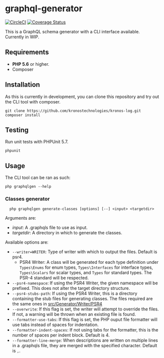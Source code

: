 # graphql-generator

[![CircleCI](https://circleci.com/gh/kronostechnologies/graphql-generator.svg?style=svg)](https://circleci.com/gh/kronostechnologies/graphql-generator)
[![Coverage Status](https://coveralls.io/repos/github/kronostechnologies/graphql-generator/badge.svg?branch=master)](https://coveralls.io/github/kronostechnologies/graphql-generator?branch=master)

This is a GraphQL schema generator with a CLI interface available. Currently in WIP.

## Requirements

- **PHP 5.6** or higher.
- Composer

## Installation

As this is currently in development, you can clone this repository and try out the CLI tool with composer.

```
git clone https://github.com/kronostechnologies/kronos-log.git
composer install
```

## Testing

Run unit tests with PHPUnit 5.7.

```
phpunit
```

## Usage

The CLI tool can be ran as such:

```
php graphqlgen --help
```



### Classes generator

```
  php graphqlgen generate-classes [options] [--] <input> <targetdir>
```

Arguments are:
* _input_: A .graphqls file to use as input.
* _targetdir_: A directory in which to generate the classes.

Available options are:
* `--writer=WRITER`: Type of writer with which to output the files. Default is psr4.
    * PSR4 Writer: A class will be generated for each type definition under `Types\Enums` for enum types, `Types\Interfaces` for interface types, `Types\Scalars` for scalar types, and `Types` for standard types. The PSR-4 standard will be respected.
* `--psr4-namespace`: If using the PSR4 Writer, the given namespace will be prefixed. This does not alter the target directory structure.
* `--psr4-stubs-path`: If using the PSR4 Writer, this is a directory containing the stub files for generating classes. The files required are the same ones in [src/Generator/Writer/PSR4](./src/Generator/Writer/PSR4)
* `--overwrite`: If this flag is set, the writer will attempt to override the files. If not, a warning will be thrown when an existing file is found.
* `--formatter-use-tabs`: If this flag is set, the PHP ouput file formatter will use tabs instead of spaces for indentation.
* `--formatter-indent-spaces`: If not using tabs for the formatter, this is the number of spaces per indent block. Default is 4.
* `--formatter-line-merge`: When descriptions are written on multiple lines in a .graphqls file, they are merged with the specified character. Default is `,`.
